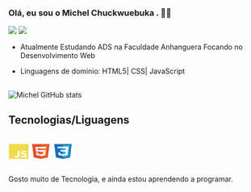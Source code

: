 ### Olá, eu sou o Michel Chuckwuebuka . 🥷🏿



<div> 
  <a href="https://www.instagram.com/michelzin_13/" target="_blank"><img src="https://img.shields.io/badge/-Instagram-%23E4405F?style=for-the-badge&logo=instagram&logoColor=white" target="_blank"></a>
  <a href="https://www.linkedin.com/in/michel-chukwuebuka-anakudo-928856232/" target="_blank"><img src="https://img.shields.io/badge/-LinkedIn-%230077B5?style=for-the-badge&logo=linkedin&logoColor=white" target="_blank"></a> 
  
</div>

 * Atualmente Estudando ADS na Faculdade Anhanguera Focando no Desenvolvimento Web

 * Linguagens de domínio: HTML5| CSS| JavaScript


##
![Michel GitHub stats](https://github-readme-stats.vercel.app/api?username=MichelCAnakudo&show_icons=true&theme=dark)

## Tecnologias/Liguagens

<div style="display: inline_block"><br>
  <img align="center" alt="JavaScript" height="30" width="40" src="https://raw.githubusercontent.com/devicons/devicon/master/icons/javascript/javascript-plain.svg">
  <img align="center" alt="HTML5" height="30" width="40" src="https://raw.githubusercontent.com/devicons/devicon/master/icons/html5/html5-original.svg">
  <img align="center" alt="CSS" height="30" width="40" src="https://raw.githubusercontent.com/devicons/devicon/master/icons/css3/css3-original.svg">

</div><br/>
  
Gosto muito de Tecnologia, e ainda estou aprendendo a programar. 


